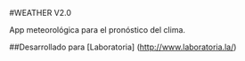 #WEATHER V2.0

App meteorológica para el pronóstico del clima.

##Desarrollado para [Laboratoria] (http://www.laboratoria.la/)
